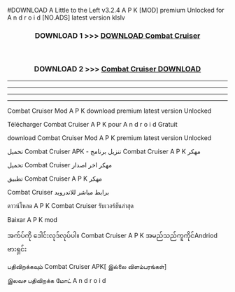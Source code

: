 #DOWNLOAD A Little to the Left v3.2.4 A P K [MOD] premium Unlocked for A n d r o i d [NO.ADS] latest version klslv 



<div align="center">

<h3>DOWNLOAD 1 >>> <a href="https://downloadmod1.web.app/?judul=Combat Cruiser ">DOWNLOAD Combat Cruiser </a></h3><br>

<h3>DOWNLOAD 2 >>> <a href="https://downloadmod1.web.app/?judul=Combat Cruiser ">Combat Cruiser  DOWNLOAD </a></h3>

</div>


----------------------------------------------------------

----------------------------------------------------------

----------------------------------------------------------

----------------------------------------------------------


Combat Cruiser  Mod A P K download premium latest version Unlocked

Télécharger Combat Cruiser  A P K pour A n d r o i d Gratuit

download Combat Cruiser  Mod A P K premium latest version Unlocked

تحميل Combat Cruiser  APK - تنزيل برنامج Combat Cruiser  A P K مهكر

تحميل Combat Cruiser  مهكر اخر اصدار

تطبيق Combat Cruiser  A P K مهكر

Combat Cruiser  برابط مباشر للاندرويد

ดาวน์โหลด A P K Combat Cruiser  รับเวอร์ชันล่าสุด

Baixar A P K mod

အက်ပ်ကို ဒေါင်းလုဒ်လုပ်ပါ။ Combat Cruiser  A P K အမည်သည်ကူကိုင်Andriod ဗားရှင်း

பதிவிறக்கவும் Combat Cruiser  APK[ இல்லை விளம்பரங்கள்] 
 
இலவச பதிவிறக்க மோட் A n d r o i d



